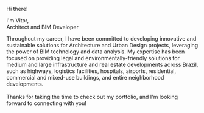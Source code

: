 Hi there!

I'm Vitor, <br>
Architect and BIM Developer

Throughout my career, I have been committed to developing innovative and sustainable solutions for Architecture and Urban Design projects, leveraging the power of BIM technology and data analysis. My expertise has been focused on providing legal and environmentally-friendly solutions for medium and large infrastructure and real estate developments across Brazil, such as highways, logistics facilities, hospitals, airports, residential, commercial and mixed-use buildings, and entire neighborhood developments.<br><br>Thanks for taking the time to check out my portfolio, and I'm looking forward to connecting with you!
